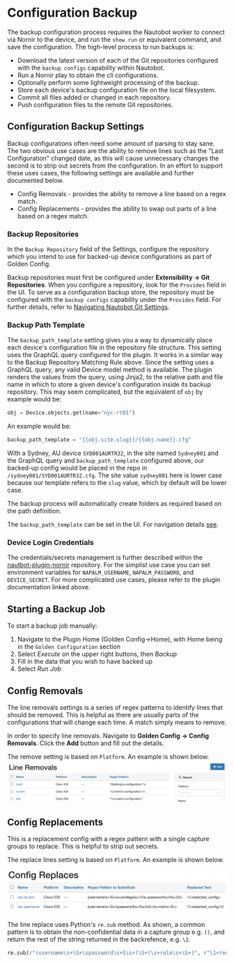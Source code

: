 # Configuration Backup

The backup configuration process requires the Nautobot worker to connect via Nornir to the device, and run the `show run` or equivalent command, 
and save the configuration. The high-level process to run backups is:

* Download the latest version of each of the Git repositories configured with the `backup configs` capability within Nautobot.
* Run a Nornir play to obtain the cli configurations.
* Optionally perform some lightweight processing of the backup.
* Store each device's backup configuration file on the local filesystem.
* Commit all files added or changed in each repository.
* Push configuration files to the remote Git repositories.

## Configuration Backup Settings

Backup configurations often need some amount of parsing to stay sane. The two obvious use cases are the ability to remove lines such as the "Last 
Configuration" changed date, as this will cause unnecessary changes the second is to strip out secrets from the configuration. In an effort to support these 
uses cases, the following settings are available and further documented below.

* Config Removals - provides the ability to remove a line based on a regex match.
* Config Replacements - provides the ability to swap out parts of a line based on a regex match.

### Backup Repositories

In the `Backup Repository` field of the Settings, configure the repository which you intend to use for backed-up device configurations as part of Golden Config.

Backup repositories must first be configured under **Extensibility -> Git Repositories**. When you configure a repository, look for the `Provides` field in the UI. To serve as a configuration backup store, the repository must be configured with the `backup configs` capability under the `Provides` field. For further details, refer to [Navigating Nautobot Git Settings](./navigating-golden.md#git-settings).


### Backup Path Template

The `backup_path_template` setting gives you a way to dynamically place each device's configuration file in the repository file structure. This setting uses the GraphQL query configured for the plugin. It works in a similar way to the Backup Repository Matching Rule above. Since the setting uses a GraphQL query, any valid Device model method is available. The plugin renders the values from the query, using Jinja2, to the relative path and file name in which to store a given device's configuration inside its backup repository. This may seem complicated, but the equivalent of `obj` by example would be:

```python
obj = Device.objects.get(name="nyc-rt01")
```

An example would be:
```python
backup_path_template = "{{obj.site.slug}}/{{obj.name}}.cfg"
```

With a Sydney, AU device `SYD001AURTR32`, in the site named `Sydney001` and the GraphQL query and `backup_path_template` configured above, our backed-up config would be placed in the repo in `/sydney001/SYD001AURTR32.cfg`.  The site value `sydney001` here is lower case because our template refers to the `slug` value, which by default will be lower case.

The backup process will automatically create folders as required based on the path definition. 

The `backup_path_template` can be set in the UI.  For navigation details [see](./navigating-golden.md#application-settings).

### Device Login Credentials

The credentials/secrets management is further described within the [nautbot-plugin-nornir](https://github.com/nautobot/nautobot-plugin-nornir)
repository. For the simplist use case you can set environment variables for `NAPALM_USERNAME`, `NAPALM_PASSWORD`, and `DEVICE_SECRET`. For more
complicated use cases, please refer to the plugin documentation linked above.

## Starting a Backup Job

To start a backup job manually:

1. Navigate to the Plugin Home (Golden Config->Home), with Home being in the `Golden Configuration` section
2. Select _Execute_ on the upper right buttons, then _Backup_
3. Fill in the data that you wish to have backed up
4. Select _Run Job_

## Config Removals

The line removals settings is a series of regex patterns to identify lines that should be removed. This is helpful as there are usually parts of the
configurations that will change each time. A match simply means to remove.

In order to specify line removals. Navigate to **Golden Config -> Config Removals**.  Click the **Add** button and fill out the details.

The remove setting is based on `Platform`.  An example is shown below.
![Config Removals View](./img/00-navigating-backup.png)

## Config Replacements

This is a replacement config with a regex pattern with a single capture groups to replace. This is helpful to strip out secrets.

The replace lines setting is based on `Platform`.  An example is shown below.

![Config Replacements View](./img/01-navigating-backup.png)

The line replace uses Python's `re.sub` method. As shown, a common pattern is to obtain the non-confidential data in a capture group e.g. `()`, and return the rest of the string returned in the backrefence, e.g. `\2`.

```python
re.sub(r"(username\s+\S+\spassword\s+5\s+)\S+(\s+role\s+\S+)", r"\1<redacted_config>\2", config, flags=re.MULTILINE))
```